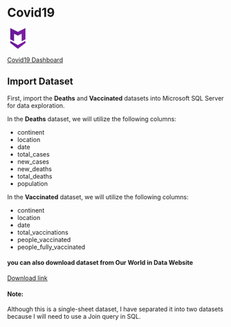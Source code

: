 # Covid19
 
![alt text](https://github.com/adam-p/markdown-here/raw/master/src/common/images/icon48.png "Dashboard")

[Covid19 Dashboard](https://public.tableau.com/app/profile/jayagopal.k/viz/Covid19_16915094975520/Dashboard1)


## Import Dataset
First, import the **Deaths** and **Vaccinated** datasets into Microsoft SQL Server for data exploration.

In the **Deaths** dataset, we will utilize the following columns:
* continent	
* location
* date
* total_cases
* new_cases
* new_deaths
* total_deaths
* population

In the **Vaccinated** dataset, we will utilize the following columns:
* continent	
* location
* date
* total_vaccinations
* people_vaccinated
* people_fully_vaccinated

#### you can also download dataset from Our World in Data Website
[Download link](https://ourworldindata.org/coronavirus)

#### Note:
Although this is a single-sheet dataset, I have separated it into two datasets because I will need to use a Join query in SQL.
